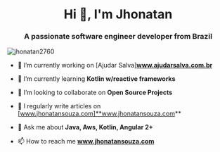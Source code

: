 <h1 align="center">Hi 👋, I'm Jhonatan</h1>
<h3 align="center">A passionate software engineer developer from Brazil</h3>

<p align="left"> <img src="https://komarev.com/ghpvc/?username=jhonatan2760&label=Profile%20views&color=0e75b6&style=flat" alt="jhonatan2760" /> </p>


- 🔭 I’m currently working on [Ajudar Salva]**www.ajudarsalva.com.br**

- 🌱 I’m currently learning **Kotlin w/reactive frameworks**

- 👯 I’m looking to collaborate on **Open Source Projects**

- 📝 I regularly write articles on [www.jhonatansouza.com]**www.jhonatansouza.com**

- 💬 Ask me about **Java, Aws, Kotlin, Angular 2+**

- 📫 How to reach me **www.jhonatansouza.com**
